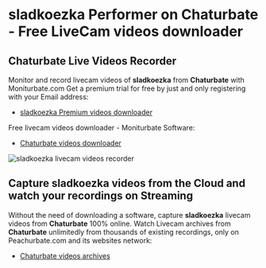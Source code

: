 # sladkoezka Performer on Chaturbate - Free LiveCam videos downloader

## Chaturbate Live Videos Recorder

Monitor and record livecam videos of **sladkoezka** from **Chaturbate** with Moniturbate.com
Get a premium trial for free by just and only registering with your Email address:
* [sladkoezka Premium videos downloader](https://moniturbate.com/request-demo-licence-key.html)

Free livecam videos downloader - Moniturbate Software:
* [Chaturbate videos downloader](https://moniturbate.com/moniturbate-download-software.html)

![sladkoezka livecam videos recorder](https://peachurnet.com/templates/moniturbate-software.png)


## Capture sladkoezka videos from the Cloud and watch your recordings on Streaming

Without the need of downloading a software, capture **sladkoezka** livecam videos from **Chaturbate** 100% online.
Watch Livecam archives from **Chaturbate** unlimitedly from thousands of existing recordings, only on Peachurbate.com and its websites network:
* [Chaturbate videos archives](https://peachurnet.com/)